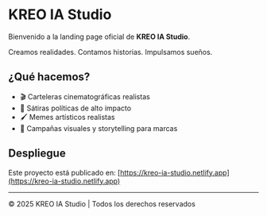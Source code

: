 # KREO IA Studio

Bienvenido a la landing page oficial de **KREO IA Studio**.

Creamos realidades. Contamos historias. Impulsamos sueños.

## ¿Qué hacemos?

- 🎬 Carteleras cinematográficas realistas
- 🧠 Sátiras políticas de alto impacto
- 🖌️ Memes artísticos realistas
- 🚀 Campañas visuales y storytelling para marcas

## Despliegue
Este proyecto está publicado en:
[https://kreo-ia-studio.netlify.app](https://kreo-ia-studio.netlify.app)

---
© 2025 KREO IA Studio | Todos los derechos reservados
